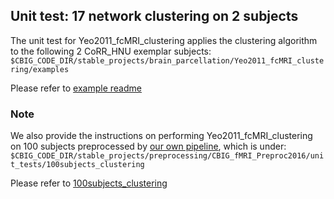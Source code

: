 ## Unit test: 17 network clustering on 2 subjects

The unit test for Yeo2011_fcMRI_clustering applies the clustering algorithm to the following 2 CoRR_HNU exemplar subjects: `$CBIG_CODE_DIR/stable_projects/brain_parcellation/Yeo2011_fcMRI_clustering/examples`

Please refer to [example readme](/stable_projects/stable_projects/brain_parcellation/Yeo2011_fcMRI_clustering/examples/README.md)

### Note

We also provide the instructions on performing Yeo2011_fcMRI_clustering on 100 subjects preprocessed by [our own pipeline](/stable_projects/preprocessing/CBIG_fMRI_Preproc2016), which is under: `$CBIG_CODE_DIR/stable_projects/preprocessing/CBIG_fMRI_Preproc2016/unit_tests/100subjects_clustering`

Please refer to [100subjects_clustering](/stable_projects/preprocessing/CBIG_fMRI_Preproc2016/unit_tests/100subjects_clustering/README.md)
